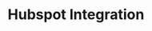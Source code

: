 ---
title: Hubspot Integration
integrationName: Hubspot
logo: hubspot-integration.png
slug: hubspot
highlights: |
    Referral SaaSquatch's Hubspot integration leverages your existing Hubspot setup to install your referral program using your existing Hubspot Webpages.
keyFeatures:
 - Drag-and-Drop code snippet
 - Leverage existing Hubpot setup
 - Simple install using Webpage Template Module
 - Completely configure your referral program through the SaaSquatch Portal.
moreInfo:
 - "[Hubspot Quickstart Guide](/guides/hubspot)"
 - "[Install Guide for Marketers](/guides/morp-install)"
category: landingPage
template: intergrationLander.html
---